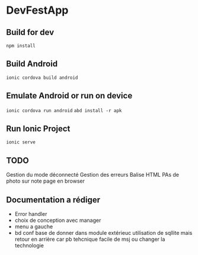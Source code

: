 # DevFestApp

## Build for dev
`npm install`

## Build Android
`ionic cordova build android`

## Emulate Android or run on device
`ionic cordova run android`
`abd install -r apk`

## Run Ionic Project
`ionic serve`

## TODO
Gestion du mode déconnecté
Gestion des erreurs
Balise HTML
PAs de photo sur note page en browser

## Documentation a rédiger
- Error handler
- choix de conception avec manager
- menu a gauche
- bd conf
  base de donner dans module extérieuc 
  utilisation de sqllite mais retour en arrière car pb tehcnique
  facile de msj ou changer la technologie
